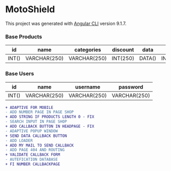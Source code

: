 # MotoShield

This project was generated with [Angular CLI](https://github.com/angular/angular-cli) version 9.1.7.

### Base Products
| id | name | categories | discount | data | size | price | state | characteristics | disadvantage | sale | image |
| ------ | ------ | ------ | ------ | ------ | ------ | ------ | ------ | ------ | ------ | ------ | ------ | 
| INT() | VARCHAR(250) | VARCHAR(250) | INT(250) | DATA() | INT(250) | INT(250) | INT(10) | TEXT() | TEXT() | INT(10) | VARCHAR(250) |

### Base Users
| id | name | username | password |
| ------ | ------ | ------ | ------ |
| INT() | VARCHAR(250) | VARCHAR(250) | VARCHAR(250) |


```diff
+ ADAPTIVE FOR MOBILE
- ADD NUMBER PAGE IN PAGE SHOP
+ ADD STRING IF PRODUCTS LENGTH 0 - FIX
- SEARCH INPUT IN PAGE SHOP
+ ADD CALLBACK BUTTON IN HEADPAGE - FIX
- ADAPTIVE POPUP WINDOW
+ SEND DATA CALLBACK BUTTON
- ADD LOADER
+ ADD MY MAIL TO SEND CALLBACK
- ADD PAGE 404 AND ROUTING
+ VALIDATE CALLBACK FORM
- AUTEFICATION DATABASE
+ FI NUMBER CALLBACKPAGE
